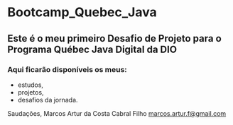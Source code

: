 # Bootcamp_Quebec_Java

## Este é o meu primeiro Desafio de Projeto para o Programa Québec Java Digital da DIO

### Aqui ficarão disponíveis os meus:
- estudos, 
- projetos,
- desafios da jornada.


Saudações,
Marcos Artur da Costa Cabral Filho
marcos.artur.f@gmail.com
